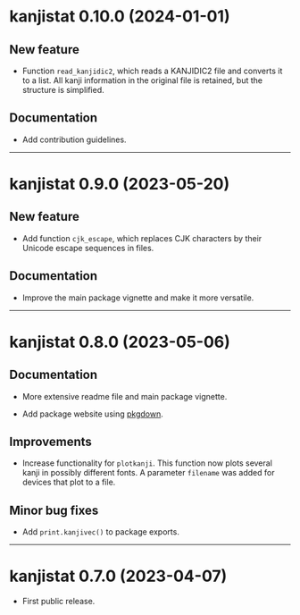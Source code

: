 # kanjistat 0.10.0 (2024-01-01)

## New feature

* Function `read_kanjidic2`, which reads a KANJIDIC2 file and converts it to a list. All kanji information in the original file is retained, but the structure is simplified.

## Documentation

* Add contribution guidelines.

-------------------------------

# kanjistat 0.9.0 (2023-05-20)

## New feature

* Add function `cjk_escape`, which replaces CJK characters by their Unicode escape sequences in files.

## Documentation

* Improve the main package vignette and make it more versatile.

-------------------------------

# kanjistat 0.8.0 (2023-05-06)

## Documentation

* More extensive readme file and main package vignette.

* Add package website using [pkgdown](https://pkgdown.r-lib.org/).

## Improvements

* Increase functionality for `plotkanji`. This function now plots several kanji in possibly different fonts. A parameter `filename` was added for devices that plot to a file.

## Minor bug fixes

* Add `print.kanjivec()` to package exports.

-------------------------------

# kanjistat 0.7.0 (2023-04-07)

* First public release.
